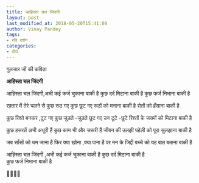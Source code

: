 ```yaml
---
title: आहिस्ता चल जिंदगी
layout: post
last_modified_at: 2018-05-20T15:41:00
author: Vinay Pandey
tags:
- रवि दर्शन
categories:
- दीर्घ
---
```

गुलजार जी की कविता 

**आहिस्ता चल जिंदगी**

आहिस्ता  चल  जिंदगी,अभी 
कई  कर्ज  चुकाना  बाकी  है 
कुछ  दर्द  मिटाना   बाकी  है 
कुछ   फर्ज निभाना  बाकी है 

रफ़्तार  में तेरे  चलने से
कुछ रूठ गए कुछ छूट गए 
 रूठों को मनाना बाकी है 
रोतों को हँसाना बाकी है 

कुछ रिश्ते बनकर ,टूट गए 
कुछ जुड़ते -जुड़ते छूट गए 
उन टूटे -छूटे रिश्तों के 
जख्मों को मिटाना बाकी है 

 कुछ हसरतें अभी  अधूरी हैं 
कुछ काम भी और जरूरी हैं 
 जीवन की उलझी  पहेली को 
  पूरा  सुलझाना  बाकी है 

जब साँसों को थम जाना है 
फिर क्या खोना ,क्या पाना है 
पर मन के जिद्दी बच्चे को 
यह   बात   बताना  बाकी  है 

  आहिस्ता चल जिंदगी ,अभी 
   कई कर्ज चुकाना बाकी    है 
   कुछ दर्द मिटाना   बाकी   है   
   कुछ  फर्ज निभाना बाकी  है

🙏🌷🌷🙏


